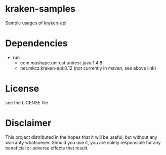 # kraken-samples
Sample usages of [kraken-api](https://github.com/mike-mkcz/kraken-api)

# Dependencies
  - run
    + com.mashape.unirest:unirest-java:1.4.8
    + net.mkcz:kraken-api:0.12 (not currently in maven, see above link)
 

# License
see the LICENSE file 

# Disclaimer

This project distributed in the hopes that it will be useful, but without any warranty whatsoever. Should you use it, you are solely responsible for any beneficial or adverse effects that result.
